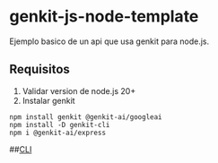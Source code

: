 # genkit-js-node-template

Ejemplo basico de un api que usa genkit para node.js.

## Requisitos

1. Validar version de node.js 20+
2. Instalar genkit

```cli
npm install genkit @genkit-ai/googleai
npm install -D genkit-cli
npm i @genkit-ai/express
```

##[CLI](https://firebase.google.com/docs/genkit/devtools)

